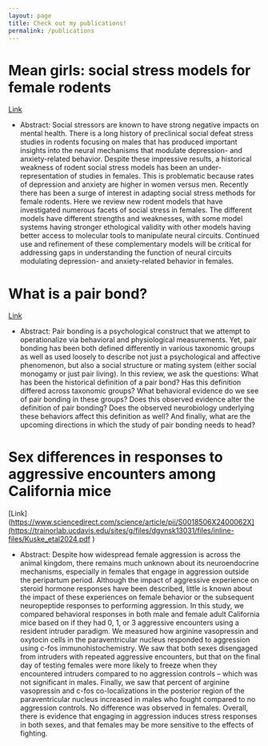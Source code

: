 ```yaml
---
layout: page
title: Check out my publications!
permalink: /publications
---
```


# Mean girls: social stress models for female rodents
[Link](https://trainorlab.ucdavis.edu/sites/g/files/dgvnsk13031/files/media/documents/kuske-trainor2021_chapter_meangirlssocialstressmodelsfor.pdf)
- Abstract: Social stressors are known to have strong negative impacts on mental health. There is a long history of preclinical social defeat stress studies in rodents focusing on males that has produced important insights into the neural mechanisms that modulate depression- and anxiety-related behavior. Despite these impressive results, a historical weakness of rodent social stress models has been an under-representation of studies in females. This is problematic because rates of depression and anxiety are higher in women versus men. Recently there has been a surge of interest in adapting social stress methods for female rodents. Here we review new rodent models that have investigated numerous facets of social stress in females. The different models have different strengths and weaknesses, with some model systems having stronger ethological validity with other models having better access to molecular tools to manipulate neural circuits. Continued use and refinement of these complementary models will be critical for addressing gaps in understanding the function of neural circuits modulating depression- and anxiety-related behavior in females.
# What is a pair bond?
[Link](https://pubmed.ncbi.nlm.nih.gov/34601430/)
- Abstract: Pair bonding is a psychological construct that we attempt to operationalize via behavioral and physiological measurements. Yet, pair bonding has been both defined differently in various taxonomic groups as well as used loosely to describe not just a psychological and affective phenomenon, but also a social structure or mating system (either social monogamy or just pair living). In this review, we ask the questions: What has been the historical definition of a pair bond? Has this definition differed across taxonomic groups? What behavioral evidence do we see of pair bonding in these groups? Does this observed evidence alter the definition of pair bonding? Does the observed neurobiology underlying these behaviors affect this definition as well? And finally, what are the upcoming directions in which the study of pair bonding needs to head?
# Sex differences in responses to aggressive encounters among California mice
[Link](https://www.sciencedirect.com/science/article/pii/S0018506X2400062X](https://trainorlab.ucdavis.edu/sites/g/files/dgvnsk13031/files/inline-files/Kuske_etal2024.pdf )
- Abstract: Despite how widespread female aggression is across the animal kingdom, there remains much unknown about its neuroendocrine mechanisms, especially in females that engage in aggression outside the peripartum period. Although the impact of aggressive experience on steroid hormone responses have been described, little is known about the impact of these experiences on female behavior or the subsequent neuropeptide responses to performing aggression. In this study, we compared behavioral responses in both male and female adult California mice based on if they had 0, 1, or 3 aggressive encounters using a resident intruder paradigm. We measured how arginine vasopressin and oxytocin cells in the paraventricular nucleus responded to aggression using c-fos immunohistochemistry. We saw that both sexes disengaged from intruders with repeated aggressive encounters, but that on the final day of testing females were more likely to freeze when they encountered intruders compared to no aggression controls – which was not significant in males. Finally, we saw that percent of arginine vasopressin and c-fos co-localizations in the posterior region of the paraventricular nucleus increased in males who fought compared to no aggression controls. No difference was observed in females. Overall, there is evidence that engaging in aggression induces stress responses in both sexes, and that females may be more sensitive to the effects of fighting.
